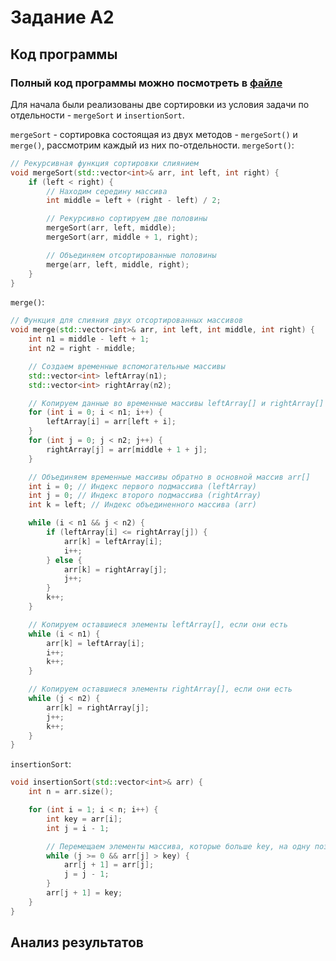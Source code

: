 # Задание А2

## Код программы 
### Полный код программы можно посмотреть в [файле](experiment.cpp) 
Для начала были реализованы две сортировки из условия задачи по отдельности - `mergeSort` и `insertionSort`.

`mergeSort` - сортировка состоящая из двух методов - `mergeSort()` и `merge()`, рассмотрим каждый из них по-отдельности.
`mergeSort()`:
```cpp
// Рекурсивная функция сортировки слиянием
void mergeSort(std::vector<int>& arr, int left, int right) {
    if (left < right) {
        // Находим середину массива
        int middle = left + (right - left) / 2;

        // Рекурсивно сортируем две половины
        mergeSort(arr, left, middle);
        mergeSort(arr, middle + 1, right);

        // Объединяем отсортированные половины
        merge(arr, left, middle, right);
    }
}
```

`merge()`:
```cpp
// Функция для слияния двух отсортированных массивов
void merge(std::vector<int>& arr, int left, int middle, int right) {
    int n1 = middle - left + 1;
    int n2 = right - middle;

    // Создаем временные вспомогательные массивы
    std::vector<int> leftArray(n1);
    std::vector<int> rightArray(n2);

    // Копируем данные во временные массивы leftArray[] и rightArray[]
    for (int i = 0; i < n1; i++) {
        leftArray[i] = arr[left + i];
    }
    for (int j = 0; j < n2; j++) {
        rightArray[j] = arr[middle + 1 + j];
    }

    // Объединяем временные массивы обратно в основной массив arr[]
    int i = 0; // Индекс первого подмассива (leftArray)
    int j = 0; // Индекс второго подмассива (rightArray)
    int k = left; // Индекс объединенного массива (arr)

    while (i < n1 && j < n2) {
        if (leftArray[i] <= rightArray[j]) {
            arr[k] = leftArray[i];
            i++;
        } else {
            arr[k] = rightArray[j];
            j++;
        }
        k++;
    }

    // Копируем оставшиеся элементы leftArray[], если они есть
    while (i < n1) {
        arr[k] = leftArray[i];
        i++;
        k++;
    }

    // Копируем оставшиеся элементы rightArray[], если они есть
    while (j < n2) {
        arr[k] = rightArray[j];
        j++;
        k++;
    }
}
```

`insertionSort`:
```cpp
void insertionSort(std::vector<int>& arr) {
    int n = arr.size();

    for (int i = 1; i < n; i++) {
        int key = arr[i];
        int j = i - 1;

        // Перемещаем элементы массива, которые больше key, на одну позицию вперед
        while (j >= 0 && arr[j] > key) {
            arr[j + 1] = arr[j];
            j = j - 1;
        }
        arr[j + 1] = key;
    }
}
```



## Анализ результатов 

